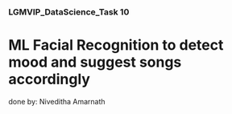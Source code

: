 ### LGMVIP_DataScience_Task 10

# ML Facial Recognition to detect mood and suggest songs accordingly 
 
 done by: Niveditha Amarnath
